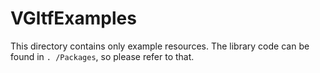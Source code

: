 # VGltfExamples

This directory contains only example resources. The library code can be found in `. /Packages`, so please refer to that.
